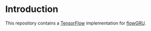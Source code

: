 # Introduction
This repository contains a [TensorFlow](https://www.tensorflow.org/) implementation for [flowGRU]().
